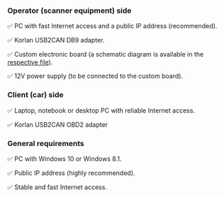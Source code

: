 ### Operator (scanner equipment) side

:white_check_mark:  PC with fast Internet access and a public IP address (recommended).

:white_check_mark:  Korlan USB2CAN DB9 adapter.

:white_check_mark:  Custom electronic board (a schematic diagram is available in the [respective file](https://github.com/OBD2Network/OBD2Network/blob/main/OBD-II%20-%20Custom%20board%20schematic.pdf)).

:white_check_mark:  12V power supply (to be connected to the custom board).

### Client (car) side

:white_check_mark:  Laptop, notebook or desktop PC with reliable Internet access.

:white_check_mark:  Korlan USB2CAN OBD2 adapter 

### General requirements
:white_check_mark:  PC with Windows 10 or Windows 8.1.

:white_check_mark:  Public IP address (highly recommended).

:white_check_mark:  Stable and fast Internet access. 
